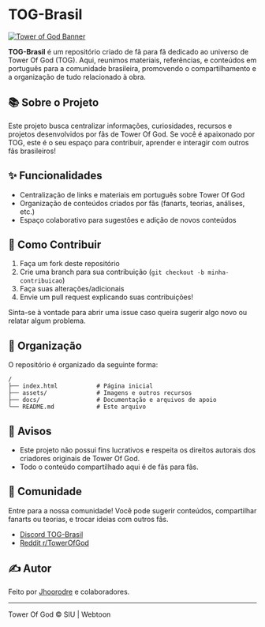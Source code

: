 # TOG-Brasil

[![Tower of God Banner](https://i.imgur.com/your-banner-image.png)](https://mangatowerofgod.com)

**TOG-Brasil** é um repositório criado de fã para fã dedicado ao universo de Tower Of God (TOG). Aqui, reunimos materiais, referências, e conteúdos em português para a comunidade brasileira, promovendo o compartilhamento e a organização de tudo relacionado à obra.

## 📚 Sobre o Projeto

Este projeto busca centralizar informações, curiosidades, recursos e projetos desenvolvidos por fãs de Tower Of God. Se você é apaixonado por TOG, este é o seu espaço para contribuir, aprender e interagir com outros fãs brasileiros!

## ✨ Funcionalidades

- Centralização de links e materiais em português sobre Tower Of God
- Organização de conteúdos criados por fãs (fanarts, teorias, análises, etc.)
- Espaço colaborativo para sugestões e adição de novos conteúdos

## 🚀 Como Contribuir

1. Faça um fork deste repositório
2. Crie uma branch para sua contribuição (`git checkout -b minha-contribuicao`)
3. Faça suas alterações/adicionais
4. Envie um pull request explicando suas contribuições!

Sinta-se à vontade para abrir uma issue caso queira sugerir algo novo ou relatar algum problema.

## 📂 Organização

O repositório é organizado da seguinte forma:

```
/
├── index.html           # Página inicial
├── assets/              # Imagens e outros recursos
├── docs/                # Documentação e arquivos de apoio
└── README.md            # Este arquivo
```

## 📢 Avisos

- Este projeto não possui fins lucrativos e respeita os direitos autorais dos criadores originais de Tower Of God.
- Todo o conteúdo compartilhado aqui é de fãs para fãs.

## 💬 Comunidade

Entre para a nossa comunidade! Você pode sugerir conteúdos, compartilhar fanarts ou teorias, e trocar ideias com outros fãs.

- [Discord TOG-Brasil](https://discord.gg/seulink)
- [Reddit r/TowerOfGod](https://www.reddit.com/r/TowerofGod/)

## ✍️ Autor

Feito por [Jhoorodre](https://github.com/Jhoorodre) e colaboradores.

---

Tower Of God © SIU | Webtoon
